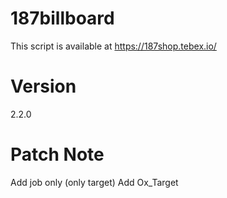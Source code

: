 # 187billboard

This script is available at https://187shop.tebex.io/

# Version

2.2.0

# Patch Note

Add job only (only target)
Add Ox_Target